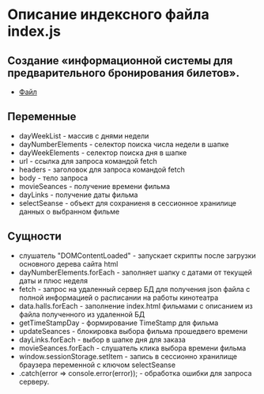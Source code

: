 # Описание индексного файла index.js

## Создание «информационной системы для предварительного бронирования билетов».

- [Файл](./js/index.js)

## Переменные

- dayWeekList - массив с днями недели
- dayNumberElements - селектор поиска числа недели в шапке
- dayWeekElements - селектор поиска дня в шапке
- url - ссылка для запроса командой fetch
- headers - заголовок для запроса командой fetch
- body - тело запроса
- movieSeances - получение времени фильма
- dayLinks - получение даты фильма
- selectSeanse - объект для сохраниеня в сессионное хранилице данных о выбранном фильме

## Сущности

- слушатель "DOMContentLoaded" - запускает скрипты после загрузки основного дерева сайта html
- dayNumberElements.forEach - заполняет шапку с датами от текущей даты и плюс неделя
- fetch - запрос на удаленный сервер БД для получения json файла с полной информацией о расписании на работы кинотеатра
- data.halls.forEach - заполнение index.html фильмами с описанием из файла полученного из удаленной БД
- getTimeStampDay - формирование TimeStamp для фильма
- updateSeances - блокировка выбора фильма прошедвего времени
- dayLinks.forEach - выбор в шапке дня для заказа
- movieSeances.forEach - слушатель клика выбора времени фильма
- window.sessionStorage.setItem - запись в сессионно хранилище браузера переменной с ключом  selectSeanse
- .catch(error => console.error(error)); - обработка ошибки для запроса серверу.
